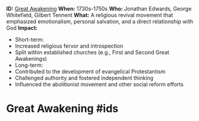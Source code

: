 **ID:** [Great Awakening](./../great-awakening/)
**When:** 1730s-1750s
**Who:** Jonathan Edwards, George Whitefield, Gilbert Tennent
**What:** A religious revival movement that emphasized emotionalism, personal salvation, and a direct relationship with God
**Impact:**
* Short-term:
 * Increased religious fervor and introspection
 * Split within established churches (e.g., First and Second Great Awakenings)
* Long-term:
 * Contributed to the development of evangelical Protestantism
 * Challenged authority and fostered independent thinking
 * Influenced the abolitionist movement and other social reform efforts
# Great Awakening #ids